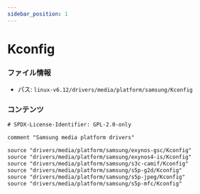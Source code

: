 ```yaml
---
sidebar_position: 1
---
```

# Kconfig

### ファイル情報

- パス: `linux-v6.12/drivers/media/platform/samsung/Kconfig`

### コンテンツ

```txt
# SPDX-License-Identifier: GPL-2.0-only

comment "Samsung media platform drivers"

source "drivers/media/platform/samsung/exynos-gsc/Kconfig"
source "drivers/media/platform/samsung/exynos4-is/Kconfig"
source "drivers/media/platform/samsung/s3c-camif/Kconfig"
source "drivers/media/platform/samsung/s5p-g2d/Kconfig"
source "drivers/media/platform/samsung/s5p-jpeg/Kconfig"
source "drivers/media/platform/samsung/s5p-mfc/Kconfig"

```
